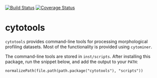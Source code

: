 [![Build Status](https://travis-ci.org/cytomining/cytotools.png?branch=master)](https://travis-ci.org/cytomining/cytotools) [![Coverage Status](https://img.shields.io/codecov/c/github/cytomining/cytotools/master.svg)](https://codecov.io/github/cytomining/cytotools?branch=master)

cytotools
=========

`cytotools` provides command-line tools for processing morphological profiling 
datasets. Most of the functionality is provided using `cytominer`.

The command-line tools are stored in `inst/scripts`. After installing this 
package, run the snippet below, and add the output to your `PATH`:

```{r}
normalizePath(file.path(path.package("cytotools"), "scripts"))
```
